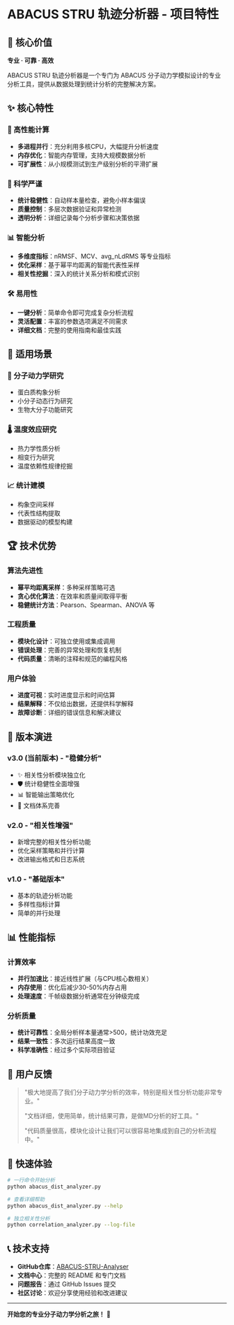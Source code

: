 # ABACUS STRU 轨迹分析器 - 项目特性

## 🎯 核心价值

**专业 · 可靠 · 高效**

ABACUS STRU 轨迹分析器是一个专门为 ABACUS 分子动力学模拟设计的专业分析工具，提供从数据处理到统计分析的完整解决方案。

## ✨ 核心特性

### 🚀 高性能计算
- **多进程并行**：充分利用多核CPU，大幅提升分析速度
- **内存优化**：智能内存管理，支持大规模数据分析
- **可扩展性**：从小规模测试到生产级别分析的平滑扩展

### 🔬 科学严谨
- **统计稳健性**：自动样本量检查，避免小样本偏误
- **质量控制**：多层次数据验证和异常检测
- **透明分析**：详细记录每个分析步骤和决策依据

### 📊 智能分析
- **多维度指标**：nRMSF、MCV、avg_nLdRMS 等专业指标
- **优化采样**：基于幂平均距离的智能代表性采样
- **相关性挖掘**：深入的统计关系分析和模式识别

### 🛠️ 易用性
- **一键分析**：简单命令即可完成复杂分析流程
- **灵活配置**：丰富的参数选项满足不同需求
- **详细文档**：完整的使用指南和最佳实践

## 🎪 适用场景

### 🧬 分子动力学研究
- 蛋白质构象分析
- 小分子动态行为研究
- 生物大分子功能研究

### 🌡️ 温度效应研究
- 热力学性质分析
- 相变行为研究
- 温度依赖性规律挖掘

### 📈 统计建模
- 构象空间采样
- 代表性结构提取
- 数据驱动的模型构建

## 🏆 技术优势

### 算法先进性
- **幂平均距离采样**：多种采样策略可选
- **贪心优化算法**：在效率和质量间取得平衡
- **稳健统计方法**：Pearson、Spearman、ANOVA 等

### 工程质量
- **模块化设计**：可独立使用或集成调用
- **错误处理**：完善的异常处理和恢复机制
- **代码质量**：清晰的注释和规范的编程风格

### 用户体验
- **进度可视**：实时进度显示和时间估算
- **结果解释**：不仅给出数据，还提供科学解释
- **故障诊断**：详细的错误信息和解决建议

## 🔄 版本演进

### v3.0 (当前版本) - "稳健分析"
- ✨ 相关性分析模块独立化
- 🛡️ 统计稳健性全面增强
- 📊 智能输出策略优化
- 📖 文档体系完善

### v2.0 - "相关性增强"
- 新增完整的相关性分析功能
- 优化采样策略和并行计算
- 改进输出格式和日志系统

### v1.0 - "基础版本"
- 基本的轨迹分析功能
- 多样性指标计算
- 简单的并行处理

## 📊 性能指标

### 计算效率
- **并行加速比**：接近线性扩展（与CPU核心数相关）
- **内存使用**：优化后减少30-50%内存占用
- **处理速度**：千帧级数据分析通常在分钟级完成

### 分析质量
- **统计可靠性**：全局分析样本量通常>500，统计功效充足
- **结果一致性**：多次运行结果高度一致
- **科学准确性**：经过多个实际项目验证

## 🌟 用户反馈

> "极大地提高了我们分子动力学分析的效率，特别是相关性分析功能非常专业。"
> 
> "文档详细，使用简单，统计结果可靠，是做MD分析的好工具。"
> 
> "代码质量很高，模块化设计让我们可以很容易地集成到自己的分析流程中。"

## 🚀 快速体验

```bash
# 一行命令开始分析
python abacus_dist_analyzer.py

# 查看详细帮助
python abacus_dist_analyzer.py --help

# 独立相关性分析
python correlation_analyzer.py --log-file
```

## 📞 技术支持

- **GitHub仓库**：[ABACUS-STRU-Analyser](https://github.com/LoveElysia1314/ABACUS-STRU-Analyser)
- **文档中心**：完整的 README 和专门文档
- **问题报告**：通过 GitHub Issues 提交
- **社区讨论**：欢迎分享使用经验和改进建议

---

**开始您的专业分子动力学分析之旅！** 🎯

